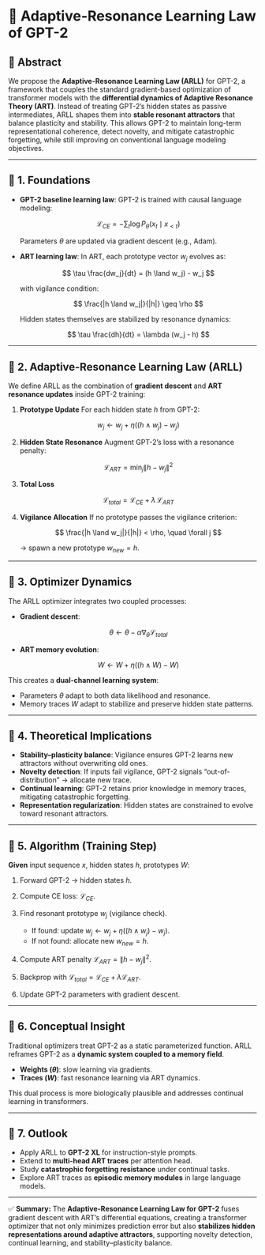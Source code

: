 
# 🧠 Adaptive-Resonance Learning Law of GPT-2

## 🔹 Abstract

We propose the **Adaptive-Resonance Learning Law (ARLL)** for GPT-2, a framework that couples the standard gradient-based optimization of transformer models with the **differential dynamics of Adaptive Resonance Theory (ART)**. Instead of treating GPT-2’s hidden states as passive intermediates, ARLL shapes them into **stable resonant attractors** that balance plasticity and stability. This allows GPT-2 to maintain long-term representational coherence, detect novelty, and mitigate catastrophic forgetting, while still improving on conventional language modeling objectives.

---

## 🔹 1. Foundations

* **GPT-2 baseline learning law**:
  GPT-2 is trained with causal language modeling:

  $$
  \mathcal{L}_{CE} = - \sum_t \log P_\theta(x_t \mid x_{<t})
  $$

  Parameters $\theta$ are updated via gradient descent (e.g., Adam).

* **ART learning law**:
  In ART, each prototype vector $w_j$ evolves as:

  $$
  \tau \frac{dw_j}{dt} = (h \land w_j) - w_j
  $$

  with vigilance condition:

  $$
  \frac{|h \land w_j|}{|h|} \geq \rho
  $$

  Hidden states themselves are stabilized by resonance dynamics:

  $$
  \tau \frac{dh}{dt} = \lambda (w_j - h)
  $$

---

## 🔹 2. Adaptive-Resonance Learning Law (ARLL)

We define ARLL as the combination of **gradient descent** and **ART resonance updates** inside GPT-2 training:

1. **Prototype Update**
   For each hidden state $h$ from GPT-2:

   $$
   w_j \leftarrow w_j + \eta \big((h \land w_j) - w_j\big)
   $$

2. **Hidden State Resonance**
   Augment GPT-2’s loss with a resonance penalty:

   $$
   \mathcal{L}_{ART} = \min_j \| h - w_j \|^2
   $$

3. **Total Loss**

   $$
   \mathcal{L}_{total} = \mathcal{L}_{CE} + \lambda \, \mathcal{L}_{ART}
   $$

4. **Vigilance Allocation**
   If no prototype passes the vigilance criterion:

   $$
   \frac{|h \land w_j|}{|h|} < \rho, \quad \forall j
   $$

   → spawn a new prototype $w_{new} = h$.

---

## 🔹 3. Optimizer Dynamics

The ARLL optimizer integrates two coupled processes:

* **Gradient descent**:

  $$
  \theta \leftarrow \theta - \alpha \nabla_\theta \mathcal{L}_{total}
  $$
* **ART memory evolution**:

  $$
  W \leftarrow W + \eta \big((h \land W) - W\big)
  $$

This creates a **dual-channel learning system**:

* Parameters $\theta$ adapt to both data likelihood and resonance.
* Memory traces $W$ adapt to stabilize and preserve hidden state patterns.

---

## 🔹 4. Theoretical Implications

* **Stability–plasticity balance**:
  Vigilance ensures GPT-2 learns new attractors without overwriting old ones.
* **Novelty detection**:
  If inputs fail vigilance, GPT-2 signals “out-of-distribution” → allocate new trace.
* **Continual learning**:
  GPT-2 retains prior knowledge in memory traces, mitigating catastrophic forgetting.
* **Representation regularization**:
  Hidden states are constrained to evolve toward resonant attractors.

---

## 🔹 5. Algorithm (Training Step)

**Given** input sequence $x$, hidden states $h$, prototypes $W$:

1. Forward GPT-2 → hidden states $h$.
2. Compute CE loss: $\mathcal{L}_{CE}$.
3. Find resonant prototype $w_j$ (vigilance check).

   * If found: update $w_j \leftarrow w_j + \eta((h \land w_j) - w_j)$.
   * If not found: allocate new $w_{new} = h$.
4. Compute ART penalty $\mathcal{L}_{ART} = \| h - w_j \|^2$.
5. Backprop with $\mathcal{L}_{total} = \mathcal{L}_{CE} + \lambda \mathcal{L}_{ART}$.
6. Update GPT-2 parameters with gradient descent.

---

## 🔹 6. Conceptual Insight

Traditional optimizers treat GPT-2 as a static parameterized function.
ARLL reframes GPT-2 as a **dynamic system coupled to a memory field**.

* **Weights ($\theta$)**: slow learning via gradients.
* **Traces ($W$)**: fast resonance learning via ART dynamics.

This dual process is more biologically plausible and addresses continual learning in transformers.

---

## 🔹 7. Outlook

* Apply ARLL to **GPT-2 XL** for instruction-style prompts.
* Extend to **multi-head ART traces** per attention head.
* Study **catastrophic forgetting resistance** under continual tasks.
* Explore ART traces as **episodic memory modules** in large language models.

---

✅ **Summary:**
The **Adaptive-Resonance Learning Law for GPT-2** fuses gradient descent with ART’s differential equations, creating a transformer optimizer that not only minimizes prediction error but also **stabilizes hidden representations around adaptive attractors**, supporting novelty detection, continual learning, and stability–plasticity balance.

